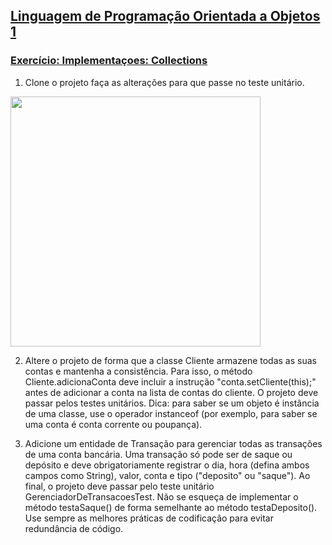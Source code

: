 ## [Linguagem de Programação Orientada a Objetos 1](https://rodrigonoll.github.io/aula/lpoo-1.html)

### [Exercício: Implementaçoes: Collections](https://rodrigonoll.github.io/aula/java-api/#/1)

1. Clone o projeto faça as alterações para que passe no teste unitário.

<img height="400" src="https://rodrigonoll.github.io/aula/java-api/collections/exerc-1.png">

2. Altere o projeto de forma que a classe Cliente armazene todas as suas contas e mantenha a consistência. Para isso, o método Cliente.adicionaConta deve incluir a instrução "conta.setCliente(this);" antes de adicionar a conta na lista de contas do cliente. O projeto deve passar pelos testes unitários. Dica: para saber se um objeto é instância de uma classe, use o operador instanceof (por exemplo, para saber se uma conta é conta corrente ou poupança).   

3. Adicione um entidade de Transação para gerenciar todas as transações de uma conta bancária. Uma transação só pode ser de saque ou depósito e deve obrigatoriamente registrar o dia, hora (defina ambos campos como String), valor, conta e tipo ("deposito" ou "saque"). Ao final, o projeto deve passar pelo teste unitário GerenciadorDeTransacoesTest. Não se esqueça de implementar o método testaSaque() de forma semelhante ao método testaDeposito(). Use sempre as melhores práticas de codificação para evitar redundância de código.   

